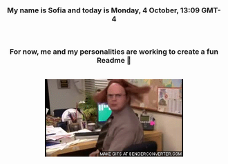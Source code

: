 


<div align="center">
<h3 >My name is Sofia and today is Monday, 4 October, 13:09 GMT-4</h3><br>
<h3 >For now, me and my personalities are working to create a fun Readme 👋
</h3><br>
<img src='img/dwight.gif' alt='working...'/>
</div>
